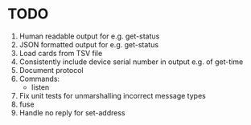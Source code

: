 # TODO

1. Human readable output for e.g. get-status
2. JSON formatted output for e.g. get-status
3. Load cards from TSV file
4. Consistently include device serial number in output e.g. of get-time
5. Document protocol
6. Commands:
   * listen
7. Fix unit tests for unmarshalling incorrect message types
8. fuse
9. Handle no reply for set-address

